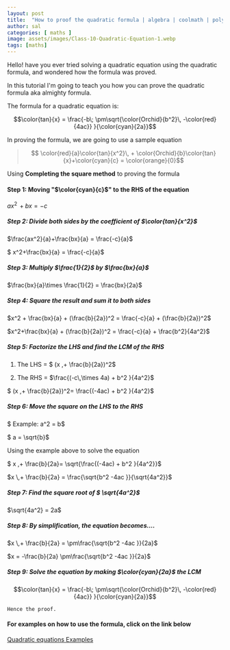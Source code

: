 ```yaml
---
layout: post
title:  "How to proof the quadratic formula | algebra | coolmath | polynomial | science"
author: sal
categories: [ maths ]
image: assets/images/Class-10-Quadratic-Equation-1.webp
tags: [maths]
---
```


Hello! have you ever tried solving a quadratic equation using the quadratic formula, and wondered how the formula was proved. 

In this tutorial I'm going to teach you how you can prove the quadratic formula aka almighty formula.

The formula for a quadratic equation is:

$$\color{tan}{x} = \frac{-b\; \pm\sqrt{\color{Orchid}{b^2}\, -\color{red}{4ac}} }{\color{cyan}{2a}}$$

In proving the formula, we are going to use a sample equation

>$$ \color{red}{a}\color{tan}{x^2}\, + \color{Orchid}{b}\color{tan}{x}+\color{cyan}{c}  = \color{orange}{0}$$

Using <b>Completing the square method</b> to proving the formula
#### Step 1: Moving "$\color{cyan}{c}$" to the RHS of the equation

$ax^2\, +bx = -c$

##### Step 2: Divide both sides by the coefficient of $\color{tan}{x^2}$

$\frac{ax^2}{a}+\frac{bx}{a} = \frac{-c}{a}$

$ x^2+\frac{bx}{a} = \frac{-c}{a}$

##### Step 3: Multiply $\frac{1}{2}$ by $\frac{bx}{a}$
$\frac{bx}{a}\times \frac{1}{2} = \frac{bx}{2a}$ 

##### Step 4: Square the result and sum it to both sides
$x^2 + \frac{bx}{a} + (\frac{b}{2a})^2 = \frac{-c}{a} + (\frac{b}{2a})^2$

$x^2+\frac{bx}{a} + (\frac{b}{2a})^2 = \frac{-c}{a} + \frac{b^2}{4a^2}$

##### Step 5: Factorize the LHS and find the LCM of the RHS
1. The LHS = $ (x \,+ \frac{b}{2a})^2$

2. The RHS = $\frac{(-c\,\times 4a) + b^2 }{4a^2}$

 $ (x \,+ \frac{b}{2a})^2= \frac{(-4ac) + b^2 }{4a^2}$

##### Step 6: Move the square on the LHS to the RHS
$ Example: a^2 = b$

$ a = \sqrt{b}$

Using the example above to solve the equation

$ x \,+ \frac{b}{2a}= \sqrt{\frac{(-4ac) + b^2 }{4a^2}}$

$x \,+ \frac{b}{2a} = \frac{\sqrt{b^2 -4ac }}{\sqrt{4a^2}}$

##### Step 7: Find the square root of $ \sqrt{4a^2}$

$\sqrt{4a^2} = 2a$

##### Step 8: By simplification, the equation becomes....

$x \,+ \frac{b}{2a} = \pm\frac{\sqrt{b^2 -4ac }}{2a}$

$x = -\frac{b}{2a} \pm\frac{\sqrt{b^2 -4ac }}{2a}$

##### Step 9: Solve the equation by making $\color{cyan}{2a}$ the LCM

$$\color{tan}{x} = \frac{-b\; \pm\sqrt{\color{Orchid}{b^2}\, -\color{red}{4ac}} }{\color{cyan}{2a}}$$

<code>Hence the proof.</code>

#### For examples on how to use the formula, click on the link below

[Quadratic equations Examples](../quadratic-formula-example/)